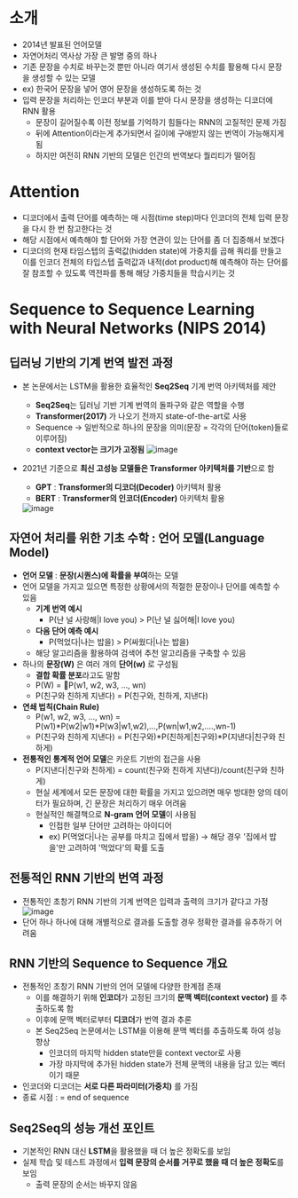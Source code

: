 # 소개
- 2014년 발표된 언어모델
- 자연어처리 역사상 가장 큰 발명 중의 하나
- 기존 문장을 수치로 바꾸는것 뿐만 아니라 여기서 생성된 수치를 활용해 다시 문장을 생성할 수 있는 모델
- ex) 한국어 문장을 넣어 영어 문장을 생성하도록 하는 것
- 입력 문장을 처리하는 인코더 부분과 이를 받아 다시 문장을 생성하는 디코더에 RNN 활용
  - 문장이 길어질수록 이전 정보를 기억하기 힘들다는 RNN의 고질적인 문제 가짐
  - 뒤에 Attention이라는게 추가되면서 길이에 구애받지 않는 번역이 가능해지게 됨
  - 하지만 여전히 RNN 기반의 모델은 인간의 번역보다 퀄리티가 떨어짐

# Attention
- 디코더에서 출력 단어를 예측하는 매 시점(time step)마다 인코더의 전체 입력 문장을 다시 한 번 참고한다는 것
- 해당 시점에서 예측해야 할 단어와 가장 연관이 있는 단어를 좀 더 집중해서 보겠다
- 디코더의 현재 타임스텝의 출력값(hidden state)에 가중치를 곱해 쿼리를 만들고
  이를 인코더 전체의 타입스텝 출력값과 내적(dot product)해 예측해야 하는 단어를 잘 참조할 수 있도록 역전파를 통해 해당 가중치들을 학습시키는 것

# Sequence to Sequence Learning with Neural Networks (NIPS 2014)
## 딥러닝 기반의 기계 번역 발전 과정
- 본 논문에서는 LSTM을 활용한 효율적인 **Seq2Seq** 기계 번역 아키텍처를 제안
  -  **Seq2Seq**는 딥러닝 기반 기계 번역의 돌파구와 같은 역할을 수행
  -  **Transformer(2017)** 가 나오기 전까지 state-of-the-art로 사용
  -  Sequence -> 일반적으로 하나의 문장을 의미(문장 = 각각의 단어(token)들로 이루어짐)
  -  **context vector는 크기가 고정됨**
     <img alt="image" src="https://github.com/user-attachments/assets/34cd1446-d79e-4b36-9849-d490ada5d727">

- 2021년 기준으로 **최신 고성능 모델들은 Transformer 아키텍처를 기반**으로 함
  - **GPT** : **Transformer의 디코더(Decoder)** 아키텍처 활용
  - **BERT** : **Transformer의 인코더(Encoder)** 아키텍처 활용
  <img alt="image" src="https://github.com/user-attachments/assets/11faec3f-ed01-4149-98d2-7a0e2f89cbaa">

## 자연어 처리를 위한 기초 수학 : 언어 모델(Language Model)
- **언어 모델** : **문장(시퀀스)에 확률을 부여**하는 모델
- 언어 모델을 가지고 있으면 특정한 상황에서의 적절한 문장이나 단어를 예측할 수 있음
  - **기계 번역 예시**
    - P(난 널 사랑해|I love you) > P(난 널 싫어해|I love you)
  - **다음 단어 예측 예시**
    - P(먹었다|나는 밥을) > P(싸웠다|나는 밥을)
  - 해당 알고리즘을 활용하여 검색어 추천 알고리즘을 구축할 수 있음
- 하나의 **문장(W)** 은 여러 개의 **단어(w)** 로 구성됨
  - **결합 확률 분포**라고도 말함
  - P(W) = P(w1, w2, w3, ..., wn) 
  - P(친구와 친하게 지낸다) = P(친구와, 친하게, 지낸다)
- **연쇄 법칙(Chain Rule)**
  - P(w1, w2, w3, ..., wn) = P(w1)*P(w2|w1)*P(w3|w1,w2),...,P(wn|w1,w2,....,wn-1)
  - P(친구와 친하게 지낸다) = P(친구와)*P(친하게|친구와)*P(지낸다|친구와 친하게)
- **전통적인 통계적 언어 모델**은 카운트 기반의 접근을 사용
  - P(지낸다|친구와 친하게) = count(친구와 친하게 지낸다)/count(친구와 친하게)
  - 현실 세계에서 모든 문장에 대한 확률을 가지고 있으려면 매우 방대한 양의 데이터가 필요하며, 긴 문장은 처리하기 매우 어려움
  - 현실적인 해결책으로 **N-gram 언어 모델**이 사용됨
    - 인접한 일부 단어만 고려하는 아이디어
    - ex) P(먹었다|나는 공부를 마치고 집에서 밥을) -> 해당 경우 '집에서 밥을'만 고려하여 '먹었다'의 확률 도출

## 전통적인 RNN 기반의 번역 과정
- 전통적인 초창기 RNN 기반의 기계 번역은 입력과 출력의 크기가 같다고 가정
  <img alt="image" src="https://github.com/user-attachments/assets/962e3d41-e9b6-492e-a1ba-28631bd4cabf">
- 단어 하나 하나에 대해 개별적으로 결과를 도출할 경우 정확한 결과를 유추하기 어려움

## RNN 기반의 Sequence to Sequence 개요
- 전통적인 초창기 RNN 기반의 언어 모델에 다양한 한계점 존재
  - 이를 해결하기 위해 **인코더**가 고정된 크기의 **문맥 벡터(context vector)** 를 추출하도록 함
  - 이후에 문맥 벡터로부터 **디코더**가 번역 결과 추론
  - 본 Seq2Seq 논문에서는 LSTM을 이용해 문맥 벡터를 추출하도록 하여 성능 향상
    - 인코더의 마지막 hidden state만을 context vector로 사용
    - 가장 마지막에 추가된 hidden state가 전체 문맥의 내용을 담고 있는 벡터이기 때문
- 인코더와 디코더는 **서로 다른 파라미터(가중치)** 를 가짐
- 종료 시점 : <eos> = end of sequence

## Seq2Seq의 성능 개선 포인트
- 기본적인 RNN 대신 **LSTM**을 활용했을 때 더 높은 정확도를 보임
- 실제 학습 및 테스트 과정에서 **입력 문장의 순서를 거꾸로 했을 때 더 높은 정확도**를 보임
  - 출력 문장의 순서는 바꾸지 않음 

  

